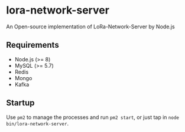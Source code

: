 # lora-network-server
An Open-source implementation of LoRa-Network-Server by Node.js

## Requirements

- Node.js (>= 8)
- MySQL (>= 5.7)
- Redis
- Mongo
- Kafka 

## Startup

Use `pm2` to manage the processes and run `pm2 start`, or just tap in `node bin/lora-network-server`.
